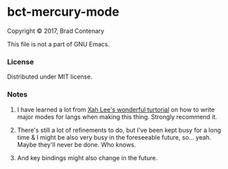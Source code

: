 # bct-mercury-mode

Copyright © 2017, Brad Contenary

This file is not a part of GNU Emacs.

### License
Distributed under MIT license.

### Notes
1. I have learned a lot from [Xah Lee's wonderful turtorial](http://ergoemacs.org/emacs/elisp_write_major_mode_index.html)
   on how to write major modes for langs when making this thing. Strongly recommend it.

2. There's still a lot of refinements to do, but I've been kept busy for a long time & I might be also very busy
   in the foreseeable future, so... yeah. Maybe they'll never be done. Who knows.

3. And key bindings might also change in the future.

